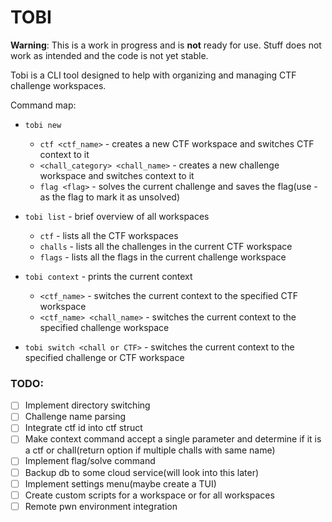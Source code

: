 # TOBI

**Warning**: This is a work in progress and is **not** ready for use. Stuff does not work as intended and the code is not yet stable.

Tobi is a CLI tool designed to help with organizing and managing CTF challenge workspaces.

Command map:
- `tobi new`
    - `ctf <ctf_name>` - creates a new CTF workspace and switches CTF context to it
    - `<chall_category> <chall_name>` - creates a new challenge workspace and switches context to it
    - `flag <flag>` - solves the current challenge and saves the flag(use - as the flag to mark it as unsolved)

- `tobi list` - brief overview of all workspaces
    - `ctf` - lists all the CTF workspaces
    - `challs` - lists all the challenges in the current CTF workspace
    - `flags` - lists all the flags in the current challenge workspace

- `tobi context` - prints the current context
    - `<ctf_name>` - switches the current context to the specified CTF workspace
    - `<ctf_name> <chall_name>` - switches the current context to the specified challenge workspace

- `tobi switch <chall or CTF>` - switches the current context to the specified challenge or CTF workspace


### TODO:
- [ ] Implement directory switching
- [ ] Challenge name parsing
- [ ] Integrate ctf id into ctf struct
- [ ] Make context command accept a single parameter and determine if it is a ctf or chall(return option if multiple challs with same name)
- [ ] Implement flag/solve command
- [ ] Backup db to some cloud service(will look into this later)
- [ ] Implement settings menu(maybe create a TUI)
- [ ] Create custom scripts for a workspace or for all workspaces
- [ ] Remote pwn environment integration